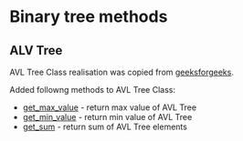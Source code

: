 # Binary tree methods

## ALV Tree

AVL Tree Class realisation was copied from [geeksforgeeks](https://www.geeksforgeeks.org/insertion-in-an-avl-tree/).  

Added followng methods to AVL Tree Class:
* [get_max_value](avl.py#L114) - return max value of AVL Tree
* [get_min_value](avl.py#L119) - return min value of AVL Tree
* [get_sum](avl.py#L124) - return sum of AVL Tree elements 